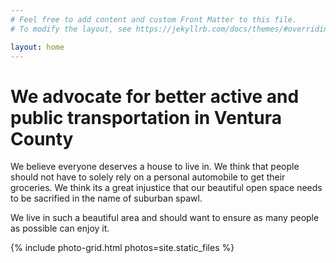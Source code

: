 ```yaml
---
# Feel free to add content and custom Front Matter to this file.
# To modify the layout, see https://jekyllrb.com/docs/themes/#overriding-theme-defaults

layout: home
---
```


# We advocate for better active and public transportation in Ventura County

<!-- # Advocates for better active and public transportation in Ventura County -->
We believe everyone deserves a house to live in. We think that people should not have to solely rely on a personal automobile to get their groceries. We think its a great injustice that our beautiful open space needs to be sacrified in the name of suburban spawl.

We live in such a beautiful area and should want to ensure as many people as possible can enjoy it.

{% include photo-grid.html photos=site.static_files %}

<br>

